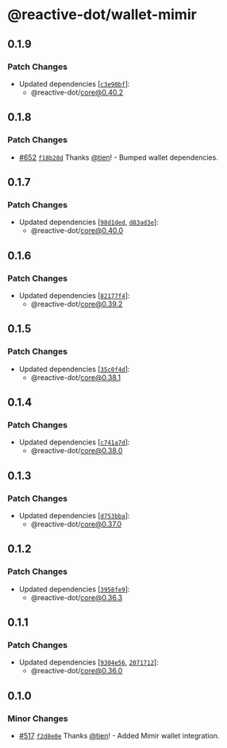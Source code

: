 # @reactive-dot/wallet-mimir

## 0.1.9

### Patch Changes

- Updated dependencies [[`c3e90bf`](https://github.com/tien/reactive-dot/commit/c3e90bf99df5ff42a5b4942d246d30c158e8f1f9)]:
  - @reactive-dot/core@0.40.2

## 0.1.8

### Patch Changes

- [#652](https://github.com/tien/reactive-dot/pull/652) [`f18b28d`](https://github.com/tien/reactive-dot/commit/f18b28d390425a697916e3ba8a304955a7044c5e) Thanks [@tien](https://github.com/tien)! - Bumped wallet dependencies.

## 0.1.7

### Patch Changes

- Updated dependencies [[`98d1ded`](https://github.com/tien/reactive-dot/commit/98d1ded71b14a3faefe009412083775e91599a86), [`d83ad3e`](https://github.com/tien/reactive-dot/commit/d83ad3e7b588b0bacdf6e4eed64f061d2af00fa0)]:
  - @reactive-dot/core@0.40.0

## 0.1.6

### Patch Changes

- Updated dependencies [[`82177f4`](https://github.com/tien/reactive-dot/commit/82177f4b31f3fc3874f2538f346409d464e61769)]:
  - @reactive-dot/core@0.39.2

## 0.1.5

### Patch Changes

- Updated dependencies [[`35c0f4d`](https://github.com/tien/reactive-dot/commit/35c0f4daf554ab4845aaca88beaf3364e49d7936)]:
  - @reactive-dot/core@0.38.1

## 0.1.4

### Patch Changes

- Updated dependencies [[`c741a7d`](https://github.com/tien/reactive-dot/commit/c741a7db3390984157c84e6bc6e127cdacddd9fa)]:
  - @reactive-dot/core@0.38.0

## 0.1.3

### Patch Changes

- Updated dependencies [[`d753bba`](https://github.com/tien/reactive-dot/commit/d753bbaf96a44965a93eccd6eb90fb0add416b70)]:
  - @reactive-dot/core@0.37.0

## 0.1.2

### Patch Changes

- Updated dependencies [[`3958fe9`](https://github.com/tien/reactive-dot/commit/3958fe9ab2e8281632685eb72227c4052cc93a30)]:
  - @reactive-dot/core@0.36.3

## 0.1.1

### Patch Changes

- Updated dependencies [[`9304e56`](https://github.com/tien/reactive-dot/commit/9304e5624f4e3ba5d72a15258cad262ab315cf5f), [`2071712`](https://github.com/tien/reactive-dot/commit/207171252d45ce686d747b1709d76831e5a06198)]:
  - @reactive-dot/core@0.36.0

## 0.1.0

### Minor Changes

- [#517](https://github.com/tien/reactive-dot/pull/517) [`f2d8e0e`](https://github.com/tien/reactive-dot/commit/f2d8e0edbdb21f055a62cf34ffe518aee5a0285f) Thanks [@tien](https://github.com/tien)! - Added Mimir wallet integration.
